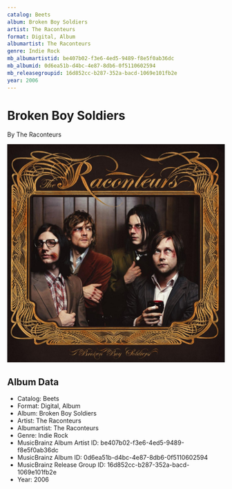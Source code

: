 ```yaml
---
catalog: Beets
album: Broken Boy Soldiers
artist: The Raconteurs
format: Digital, Album
albumartist: The Raconteurs
genre: Indie Rock
mb_albumartistid: be407b02-f3e6-4ed5-9489-f8e5f0ab36dc
mb_albumid: 0d6ea51b-d4bc-4e87-8db6-0f5110602594
mb_releasegroupid: 16d852cc-b287-352a-bacd-1069e101fb2e
year: 2006
---
```


# Broken Boy Soldiers

By The Raconteurs

![](../../assets/beetscovers/The_Raconteurs-Broken_Boy_Soldiers.jpg)

## Album Data

- Catalog: Beets
- Format: Digital, Album
- Album: Broken Boy Soldiers
- Artist: The Raconteurs
- Albumartist: The Raconteurs
- Genre: Indie Rock
- MusicBrainz Album Artist ID: be407b02-f3e6-4ed5-9489-f8e5f0ab36dc
- MusicBrainz Album ID: 0d6ea51b-d4bc-4e87-8db6-0f5110602594
- MusicBrainz Release Group ID: 16d852cc-b287-352a-bacd-1069e101fb2e
- Year: 2006

